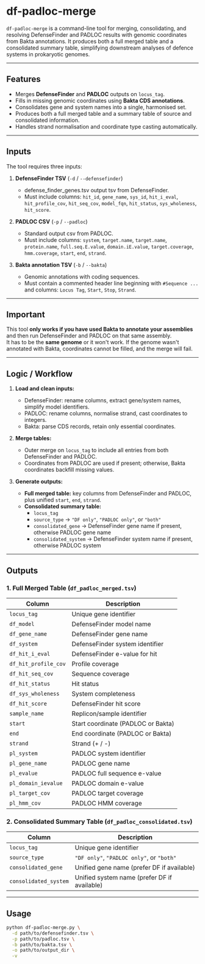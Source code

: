 # df-padloc-merge

`df-padloc-merge` is a command-line tool for merging, consolidating, and resolving DefenseFinder and PADLOC results with genomic coordinates from Bakta annotations. It produces both a full merged table and a consolidated summary table, simplifying downstream analyses of defence systems in prokaryotic genomes.

---

## Features

- Merges **DefenseFinder** and **PADLOC** outputs on `locus_tag`.
- Fills in missing genomic coordinates using **Bakta CDS annotations**.
- Consolidates gene and system names into a single, harmonised set.
- Produces both a full merged table and a summary table of source and consolidated information.
- Handles strand normalisation and coordinate type casting automatically.

---

## Inputs

The tool requires three inputs:

1. **DefenseFinder TSV** (`-d` / `--defensefinder`)  
   - defense_finder_genes.tsv output tsv from DefenseFinder.  
   - Must include columns: `hit_id`, `gene_name`, `sys_id`, `hit_i_eval`, `hit_profile_cov`, `hit_seq_cov`, `model_fqn`, `hit_status`, `sys_wholeness`, `hit_score`.  

2. **PADLOC CSV** (`-p` / `--padloc`)  
   - Standard output csv from PADLOC.  
   - Must include columns: `system`, `target.name`, `target.name`, `protein.name`, `full.seq.E.value`, `domain.iE.value`, `target.coverage`, `hmm.coverage`, `start`, `end`, `strand`.  

3. **Bakta annotation TSV** (`-b` / `--bakta`)  
   - Genomic annotations with coding sequences.  
   - Must contain a commented header line beginning with `#Sequence ...` and columns: `Locus Tag`, `Start`, `Stop`, `Strand`.  

---

## Important

This tool **only works if you have used Bakta to annotate your assemblies** and then run DefenseFinder and PADLOC on that same assembly.  
It has to be the **same genome** or it won't work. If the genome wasn't annotated with Bakta, coordinates cannot be filled, and the merge will fail.

---

## Logic / Workflow

1. **Load and clean inputs:**  
   - DefenseFinder: rename columns, extract gene/system names, simplify model identifiers.  
   - PADLOC: rename columns, normalise strand, cast coordinates to integers.  
   - Bakta: parse CDS records, retain only essential coordinates.  

2. **Merge tables:**  
   - Outer merge on `locus_tag` to include all entries from both DefenseFinder and PADLOC.  
   - Coordinates from PADLOC are used if present; otherwise, Bakta coordinates backfill missing values.  

3. **Generate outputs:**  
   - **Full merged table:** key columns from DefenseFinder and PADLOC, plus unified `start`, `end`, `strand`.  
   - **Consolidated summary table:**  
     - `locus_tag`  
     - `source_type` → `"DF only"`, `"PADLOC only"`, or `"both"`  
     - `consolidated_gene` → DefenseFinder gene name if present, otherwise PADLOC gene name  
     - `consolidated_system` → DefenseFinder system name if present, otherwise PADLOC system

---

## Outputs

### 1. Full Merged Table (`df_padloc_merged.tsv`)

| Column | Description |
|--------|-------------|
| `locus_tag` | Unique gene identifier |
| `df_model` | DefenseFinder model name |
| `df_gene_name` | DefenseFinder gene name |
| `df_system` | DefenseFinder system identifier |
| `df_hit_i_eval` | DefenseFinder e-value for hit |
| `df_hit_profile_cov` | Profile coverage |
| `df_hit_seq_cov` | Sequence coverage |
| `df_hit_status` | Hit status |
| `df_sys_wholeness` | System completeness |
| `df_hit_score` | DefenseFinder hit score |
| `sample_name` | Replicon/sample identifier |
| `start` | Start coordinate (PADLOC or Bakta) |
| `end` | End coordinate (PADLOC or Bakta) |
| `strand` | Strand (+ / -) |
| `pl_system` | PADLOC system identifier |
| `pl_gene_name` | PADLOC gene name |
| `pl_evalue` | PADLOC full sequence e-value |
| `pl_domain_ievalue` | PADLOC domain e-value |
| `pl_target_cov` | PADLOC target coverage |
| `pl_hmm_cov` | PADLOC HMM coverage |

### 2. Consolidated Summary Table (`df_padloc_consolidated.tsv`)

| Column | Description |
|--------|-------------|
| `locus_tag` | Unique gene identifier |
| `source_type` | `"DF only"`, `"PADLOC only"`, or `"both"` |
| `consolidated_gene` | Unified gene name (prefer DF if available) |
| `consolidated_system` | Unified system name (prefer DF if available) |

---

## Usage

```bash
python df-padloc-merge.py \
  -d path/to/defensefinder.tsv \
  -p path/to/padloc.tsv \
  -b path/to/bakta.tsv \
  -o path/to/output_dir \
  -v

